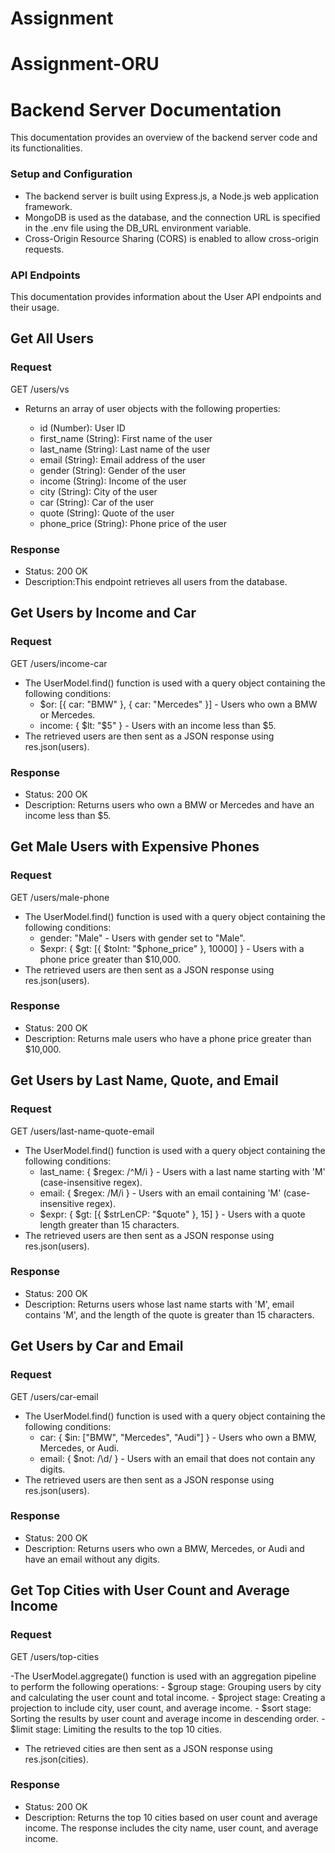 ﻿# Assignment
# Assignment-ORU



# Backend Server Documentation
This documentation provides an overview of the backend server code and its functionalities.

### Setup and Configuration
- The backend server is built using Express.js, a Node.js web application framework.
- MongoDB is used as the database, and the connection URL is specified in the .env file using the DB_URL environment variable.
- Cross-Origin Resource Sharing (CORS) is enabled to allow cross-origin requests.

### API Endpoints
This documentation provides information about the User API endpoints and their usage.

## Get All Users

### Request
GET /users/vs


- Returns an array of user objects with the following properties:

  - id (Number): User ID
  - first_name (String): First name of the user
  - last_name (String): Last name of the user
  - email (String): Email address of the user
  - gender (String): Gender of the user
  - income (String): Income of the user
  - city (String): City of the user
  - car (String): Car of the user
  - quote (String): Quote of the user
  - phone_price (String): Phone price of the user

### Response

- Status: 200 OK
- Description:This endpoint retrieves all users from the database.


## Get Users by Income and Car


### Request
GET /users/income-car

- The UserModel.find() function is used with a query object containing the following conditions:
     - $or: [{ car: "BMW" }, { car: "Mercedes" }] - Users who own a BMW or Mercedes.
     - income: { $lt: "$5" } - Users with an income less than $5.
- The retrieved users are then sent as a JSON response using res.json(users).

### Response

- Status: 200 OK
- Description: Returns users who own a BMW or Mercedes and have an income less than $5.

## Get Male Users with Expensive Phones


### Request
GET /users/male-phone


- The UserModel.find() function is used with a query object containing the following conditions:
    - gender: "Male" - Users with gender set to "Male".
    - $expr: { $gt: [{ $toInt: "$phone_price" }, 10000] } - Users with a phone price greater than $10,000.
- The retrieved users are then sent as a JSON response using res.json(users).

### Response

- Status: 200 OK
- Description: Returns male users who have a phone price greater than $10,000.

## Get Users by Last Name, Quote, and Email


### Request
GET /users/last-name-quote-email


- The UserModel.find() function is used with a query object containing the following conditions:
    - last_name: { $regex: /^M/i } - Users with a last name starting with 'M' (case-insensitive regex).
    - email: { $regex: /M/i } - Users with an email containing 'M' (case-insensitive regex).
    - $expr: { $gt: [{ $strLenCP: "$quote" }, 15] } - Users with a quote length greater than 15 characters.
- The retrieved users are then sent as a JSON response using res.json(users).

### Response

- Status: 200 OK
- Description: Returns users whose last name starts with 'M', email contains 'M', and the length of the quote is greater than 15 characters.

## Get Users by Car and Email


### Request
GET /users/car-email

- The UserModel.find() function is used with a query object containing the following conditions:
   - car: { $in: ["BMW", "Mercedes", "Audi"] } - Users who own a BMW, Mercedes, or Audi.
   - email: { $not: /\d/ } - Users with an email that does not contain any digits.
- The retrieved users are then sent as a JSON response using res.json(users).

### Response

- Status: 200 OK
- Description: Returns users who own a BMW, Mercedes, or Audi and have an email without any digits.

## Get Top Cities with User Count and Average Income


### Request
GET /users/top-cities

-The UserModel.aggregate() function is used with an aggregation pipeline to perform the following operations:
    - $group stage: Grouping users by city and calculating the user count and total income.
    - $project stage: Creating a projection to include city, user count, and average income.
    - $sort stage: Sorting the results by user count and average income in descending order.
    - $limit stage: Limiting the results to the top 10 cities.
- The retrieved cities are then sent as a JSON response using res.json(cities).

### Response

- Status: 200 OK
- Description: Returns the top 10 cities based on user count and average income. The response includes the city name, user count, and average income.





